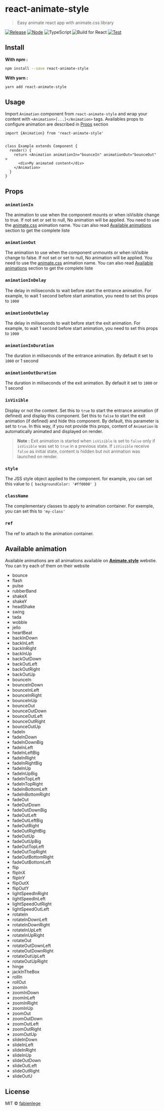 # react-animate-style

> Easy animate react app with animate.css library

[![Release](https://img.shields.io/github/v/release/react-play/react-animate-style?style=for-the-badge)](https://github.com/react-play/react-animate-style/releases) [![Node](https://img.shields.io/node/v/react-play/react-animate-style?style=for-the-badge)](https://www.npmjs.com/package/react-play/react-animate-style) ![TypeScript](https://img.shields.io/npm/types/typescript?style=for-the-badge) ![Build for React](https://img.shields.io/badge/Build%20for-React-61dafb?style=for-the-badge) [![Test](https://img.shields.io/appveyor/tests/react-play/react-animate-style?style=for-the-badge)](https://github.com/react-play/react-animate-style/actions/)

## Install
**With npm :**
```bash
npm install --save react-animate-style
```

**With yarn :**
```bash
yarn add react-animate-style
```

## Usage

Import `Animation` component from `react-animate-style` and wrap your content with `<Animation>[...]</Animation>` tags. Availables props to configure animation are described in [Props](#props) section


```tsx
import {Animation} from 'react-animate-style'


class Example extends Component {
  render() {
    return <Animation animationIn="bounceIn" animationOut="bounceOut" >
      <div>My animated content</div>
    </Animation>
  }
}
```

## Props
### `animationIn`
The animation to use when the component mounts or when isVisible change to true.
If not set or set to null, No animation will be applied. 
You need to use the [animate.css](https://animate.style) animation name. You can also read [Available animations](#available-animations) section to get the complete liste

### `animationOut`
The animation to use when the component unmounts or when isVisible change to false.
If not set or set to null, No animation will be applied. 
You need to use the [animate.css](https://animate.style) animation name. You can also read [Available animations](#available-animations) section to get the complete liste
   
### `animationInDelay`
  The delay in miliseconds to wait before start the entrance animation. For example, to wait 1 second before start animation, you need to set this props to `1000`

### `animationOutDelay`
  The delay in miliseconds to wait before start the exit animation. For example, to wait 1 second before start animation, you need to set this props to `1000`

### `animationInDuration`
The duration in miliseconds of the entrance animation. By default it set to `1000` or 1 second

### `animationOutDuration`
The duration in miliseconds of the exit animation. By default it set to `1000` or 1 second
  
### `isVisible`
  Display or not the content. Set this to `true` to start the entrance animation (if defined) and display this component.
  Set this to `false` to start the exit animation (if defined) and hide this component.
  By default, this parameter is set to `true`. In this way, if you not provide this props, content of `Animation` is automatically animated and displayed on render.
> **Note :** Exit animation is started when `isVisible` is set to `false` only if `isVisible` was set to `true` in a previous state. If `isVisible` receive `false` as initial state, content is hidden but not animation was launched on render.

### `style`
   The JSS style object applied to the component.
   for example, you can set this value to `{ backgroundColor: '#ff0000' }`

### `className`
The complementary classes to apply to animation container.
For exemple, you can set this to `'my-class'`
   
### `ref`
The ref to attach to the animation container.

## Available animation
Available animations are all animations available on **[Animate.style](https://animate.style)** webstie. You can try each of them on their website

 - bounce
 - flash
 - pulse
 - rubberBand
 - shakeX
 - shakeY
 - headShake
 - swing
 - tada
 - wobble
 - jello
 - heartBeat
 - backInDown
 - backInLeft
 - backInRight
 - backInUp
 - backOutDown
 - backOutLeft
 - backOutRight
 - backOutUp
 - bounceIn
 - bounceInDown
 - bounceInLeft
 - bounceInRight
 - bounceInUp
 - bounceOut
 - bounceOutDown
 - bounceOutLeft
 - bounceOutRight
 - bounceOutUp
 - fadeIn
 - fadeInDown
 - fadeInDownBig
 - fadeInLeft
 - fadeInLeftBig
 - fadeInRight
 - fadeInRightBig
 - fadeInUp
 - fadeInUpBig
 - fadeInTopLeft
 - fadeInTopRight
 - fadeInBottomLeft
 - fadeInBottomRight
 - fadeOut
 - fadeOutDown
 - fadeOutDownBig
 - fadeOutLeft
 - fadeOutLeftBig
 - fadeOutRight
 - fadeOutRightBig
 - fadeOutUp
 - fadeOutUpBig
 - fadeOutTopLeft
 - fadeOutTopRight
 - fadeOutBottomRight
 - fadeOutBottomLeft
 - flip
 - flipInX
 - flipInY
 - flipOutX
 - flipOutY
 - lightSpeedInRight
 - lightSpeedInLeft
 - lightSpeedOutRight
 - lightSpeedOutLeft
 - rotateIn
 - rotateInDownLeft
 - rotateInDownRight
 - rotateInUpLeft
 - rotateInUpRight
 - rotateOut
 - rotateOutDownLeft
 - rotateOutDownRight
 - rotateOutUpLeft
 - rotateOutUpRight
 - hinge
 - jackInTheBox
 - rollIn
 - rollOut
 - zoomIn
 - zoomInDown
 - zoomInLeft
 - zoomInRight
 - zoomInUp
 - zoomOut
 - zoomOutDown
 - zoomOutLeft
 - zoomOutRight
 - zoomOutUp
 - slideInDown
 - slideInLeft
 - slideInRight
 - slideInUp
 - slideOutDown
 - slideOutLeft
 - slideOutRight
 - slideOutU

## License

MIT © [fabienlege](https://github.com/fabienlege)
